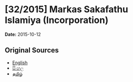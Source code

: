 # [32/2015] Markas Sakafathu Islamiya (Incorporation)

**Date:** 2015-10-12

## Original Sources

- [English](https://documents.gov.lk/view/bills/2015/10/32-2015_E.pdf)
- [සිංහල](https://documents.gov.lk/view/bills/2015/10/32-2015_S.pdf)
- [தமிழ்](https://documents.gov.lk/view/bills/2015/10/32-2015_T.pdf)
